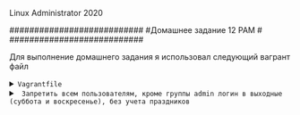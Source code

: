 
Linux Administrator 2020

   ###########################
   #Домашнее задание 12 PAM  #
   ###########################




Для выполнение домашнего задания я использовал следующий вагрант файл

<details>
<summary><code>Vagrantfile</code></summary>

```
# -*- mode: ruby -*-
# vi: set ft=ruby :
home = ENV['HOME']
ENV["LC_ALL"] = "en_US.UTF-8"

Vagrant.configure(2) do |config|
 config.vm.define "vm-1" do |subconfig|
 subconfig.vm.box = "centos/7"
 subconfig.vm.hostname="rpm"
 subconfig.vm.network :private_network, ip: "192.168.50.11"
 subconfig.vm.provider "virtualbox" do |vb|
 vb.memory = "2024"
 vb.cpus = "1"
 end
 end
 config.vm.provision "ansible" do |ansible|
 ansible.compatibility_mode = "2.0"
 ansible.playbook = "playbook.yml"
end

     end

```

</details>




<details>
<summary><code> Запретить всем пользователям, кроме группы admin логин в выходные (суббота и воскресенье), без учета праздников</code></summary>


Ну понеслалсь. Первым делом создадим группу "admin" командой <code>group admin</code>

Проверим создалась ли группа "vigr" отрывок :

```
postfix:x:89:
chrony:x:995:
vagrant:x:1000:vagrant
vboxsf:x:994:
tcpdump:x:72:
screen:x:84:
admin:x:1001:

```

Далее создаем двоих пользователей user1  и user2

```
[root@pam ~]# useradd -p 777 -s /bin/bash user1
[root@pam ~]# useradd -p 888 -s /bin/bash user2


```

Пооверяем "cat /etc/passwd"


```
[root@pam ~]# cat /etc/passwd
root:x:0:0:root:/root:/bin/bash
bin:x:1:1:bin:/bin:/sbin/nologin
daemon:x:2:2:daemon:/sbin:/sbin/nologin
adm:x:3:4:adm:/var/adm:/sbin/nologin
lp:x:4:7:lp:/var/spool/lpd:/sbin/nologin
sync:x:5:0:sync:/sbin:/bin/sync
shutdown:x:6:0:shutdown:/sbin:/sbin/shutdown
halt:x:7:0:halt:/sbin:/sbin/halt
mail:x:8:12:mail:/var/spool/mail:/sbin/nologin
operator:x:11:0:operator:/root:/sbin/nologin
games:x:12:100:games:/usr/games:/sbin/nologin
ftp:x:14:50:FTP User:/var/ftp:/sbin/nologin
nobody:x:99:99:Nobody:/:/sbin/nologin
systemd-network:x:192:192:systemd Network Management:/:/sbin/nologin
dbus:x:81:81:System message bus:/:/sbin/nologin
polkitd:x:999:998:User for polkitd:/:/sbin/nologin
rpc:x:32:32:Rpcbind Daemon:/var/lib/rpcbind:/sbin/nologin
tss:x:59:59:Account used by the trousers package to sandbox the tcsd daemon:/dev/null:/sbin/nologin
rpcuser:x:29:29:RPC Service User:/var/lib/nfs:/sbin/nologin
nfsnobody:x:65534:65534:Anonymous NFS User:/var/lib/nfs:/sbin/nologin
sshd:x:74:74:Privilege-separated SSH:/var/empty/sshd:/sbin/nologin
postfix:x:89:89::/var/spool/postfix:/sbin/nologin
chrony:x:998:995::/var/lib/chrony:/sbin/nologin
vagrant:x:1000:1000:vagrant:/home/vagrant:/bin/bash
vboxadd:x:997:1::/var/run/vboxadd:/bin/false
tcpdump:x:72:72::/:/sbin/nologin
user1:x:1001:1002::/home/user1:/bin/bash
user2:x:1002:1003::/home/user2:/bin/bash

```


Ну далее добавиляем пользователей в группу

```
[root@pam ~]# usermod -aG admin user1
[root@pam ~]# usermod -aG admin user2


```
Проверяем отрывок

<code>[root@pam ~]# cat /etc/group</code>

```
vagrant:x:1000:vagrant
vboxsf:x:994:
tcpdump:x:72:
screen:x:84:
admin:x:1001:user1,user2
user1:x:1002:
user2:x:1003:

```

Видим что в группу "admin" добавились наши юзера

Переходим к запрету через "PAM"

Первым делом включаем модуль, добавил в строку <code>account    required     pam_time.so</code> в /etc/pam/sshd

Получилось так :

```
#%PAM-1.0
auth<-->   required<--->pam_sepermit.so
auth       substack     password-auth
auth       include      postlogin
# Used with polkit to reauthorize users in remote sessions
-auth      optional     pam_reauthorize.so prepare
account    required     pam_nologin.so
account    required     pam_time.so
account    include      password-auth                       
password   include      password-auth                       
# pam_selinux.so close should be the first session rule     
session    required     pam_selinux.so close                
session    required     pam_loginuid.so                     
# pam_selinux.so open should only be followed by sessions to be executed in the user context
session    required     pam_selinux.so open env_params      
session    required     pam_namespace.so
session    optional     pam_keyinit.so force revoke
session    include      password-auth
session    include      postlogin
# Used with polkit to reauthorize users in remote sessions
-session   optional     pam_reauthorize.so prepare


```


Далее устанавливаем время запрета в <code>/etc/security/time.conf</code>


```
sshd;*;!admin;Sa|Su
sshd;*;!admin;Sa|Su

```

Небольшой манул

sshd - сервси к каторому применено правило

* имя терминала

группа - для которого действует правило

Sa|Su - сб. и вс. выходные дни










